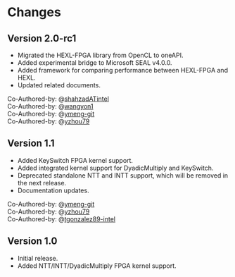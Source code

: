 # Changes

## Version 2.0-rc1
- Migrated the HEXL-FPGA library from OpenCL to oneAPI.
- Added experimental bridge to Microsoft SEAL v4.0.0.
- Added framework for comparing performance between HEXL-FPGA and HEXL.
- Updated related documents.

Co-Authored-by: @[shahzadATintel](https://github.com/shahzadATintel) <br/>
Co-Authored-by: @[wangyon1](https://github.com/wangyon1) <br/>
Co-Authored-by: @[ymeng-git](https://github.com/ymeng-git) <br/>
Co-Authored-by: @[yzhou79](https://github.com/yzhou79) <br/>

## Version 1.1
- Added KeySwitch FPGA kernel support.
- Added integrated kernel support for DyadicMultiply and KeySwitch.
- Deprecated standalone NTT and INTT support, which will be removed in the next release.
- Documentation updates.

Co-Authored-by: @[ymeng-git](https://github.com/ymeng-git) <br/>
Co-Authored-by: @[yzhou79](https://github.com/yzhou79) <br/>
Co-Authored-by: @[tgonzalez89-intel](https://github.com/tgonzalez89-intel) <br/>

## Version 1.0
- Initial release.
- Added NTT/INTT/DyadicMultiply FPGA kernel support.
